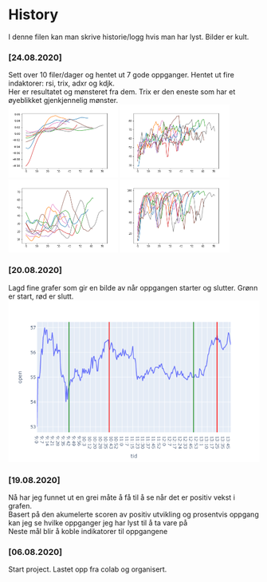 # History
I denne filen kan man skrive historie/logg hvis man har lyst. Bilder er kult.

### [24.08.2020]
Sett over 10 filer/dager og hentet ut 7 gode oppganger. Hentet ut fire indaktorer: rsi, trix, adxr og kdjk.<br>
Her er resultatet og mønsteret fra dem. Trix er den eneste som har et øyeblikket gjenkjennelig mønster.<br>
<img trix src="../images/trixplot.png" alt="trix" width="220"/>
<img src="../images/rsiplot.png" alt="rsi" width="220"/>
<img src="../images/adxrplot.png" alt="adxr" width="220"/>
<img src="../images/kdjkplot.png" alt="kdjk" width="220"/>

### [20.08.2020]
Lagd fine grafer som gir en bilde av når oppgangen starter og slutter. Grønn er start, rød er slutt.
![eksempelbilde2](../images/eksempel2.png)

### [19.08.2020]
Nå har jeg funnet ut en grei måte å få til å se når det er positiv vekst i grafen.<br>
Basert på den akumelerte scoren av positiv utvikling og prosentvis oppgang kan jeg se hvilke oppganger jeg har lyst til å ta vare på<br>
Neste mål blir å koble indikatorer til oppgangene

### [06.08.2020]
Start project. Lastet opp fra colab og organisert.